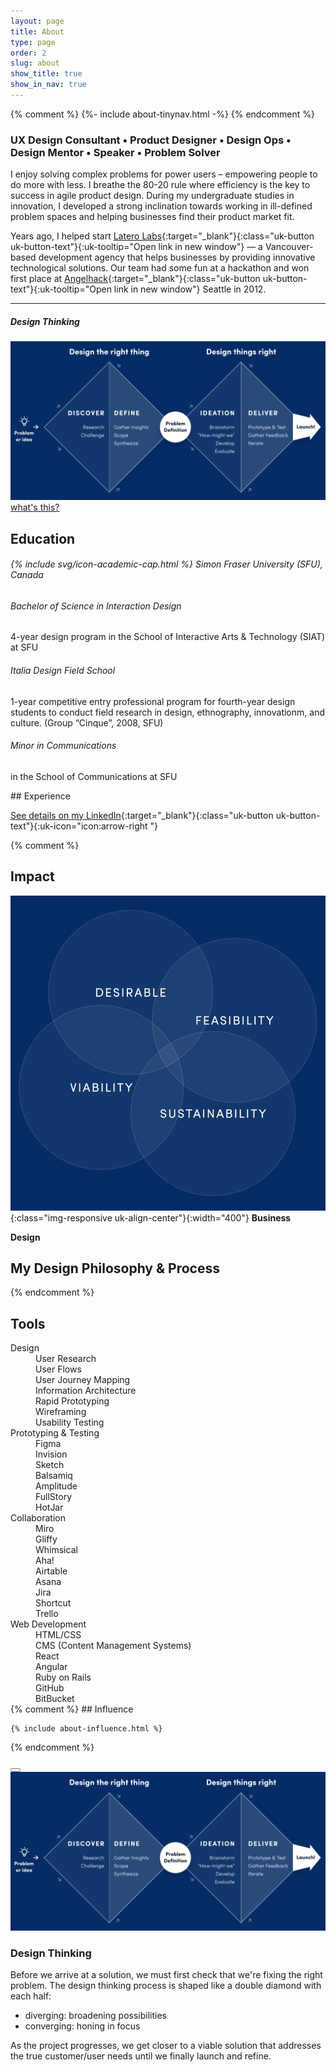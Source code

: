 ```yaml
---
layout: page
title: About
type: page
order: 2
slug: about
show_title: true
show_in_nav: true
---
```


<a id="top"></a>

{% comment %}
{%- include about-tinynav.html -%}
{% endcomment %}

### UX Design Consultant • Product Designer • Design Ops • Design Mentor • Speaker • Problem Solver

I enjoy solving complex problems for power users – empowering people to do more with less. I breathe the 80-20 rule where efficiency is the key to success in agile product design. During my undergraduate studies in innovation, I developed a strong inclination towards working in ill-defined problem spaces and helping businesses find their product market fit.

Years ago, I helped start [Latero Labs](https://www.laterolabs.com/){:target="\_blank"}{:class="uk-button uk-button-text"}{:uk-tooltip="Open link in new window"} — a Vancouver-based development agency that helps businesses by providing innovative technological solutions. Our team had some fun at a hackathon and won first place at [Angelhack](https://www.angelhack.com/){:target="\_blank"}{:class="uk-button uk-button-text"}{:uk-tooltip="Open link in new window"} Seattle in 2012.

---

<h5 class="uk-text-center">Design Thinking</h5>
<div class="uk-card uk-borderd uk-text-center uk-align-center uk-width-2-3@s">
	<a href="#design-diamond" data-uk-toggle tabindex="5">
		<img src="/assets/content-images/about-designdiamond.jpg" alt="Design Diamond Process" class="img-responsive fade-in-hover">
		<span class="uk-button uk-button-link uk-margin-small-top" uk-icon="arrow-up">what's this?</span>
	</a>
</div>

## Education

<h6 class="uk-margin-bottom">
    {% include svg/icon-academic-cap.html %}
    Simon Fraser University (SFU), Canada
</h6>
<div uk-grid class="uk-child-width-1-1 uk-grid-small uk-grid-match">
	<div class="uk-card">
		<div class="uk-card-body subtle-card">
			<h6>Bachelor of Science in Interaction Design</h6>
			<p class="uk-margin-remove uk-text-small">
				4-year design program in the School of Interactive Arts & Technology (SIAT) at SFU
			</p>
		</div>
	</div>
	<div class="uk-card uk-width-1-2@s">
		<div class="uk-card-body subtle-card">
			<h6>Italia Design Field School</h6>
			<p class="uk-margin-remove uk-text-small">
				1-year competitive entry professional program for fourth-year design students to conduct field research in design, ethnography, innovationm, and culture. (Group “Cinque”, 2008, SFU)
			</p>
		</div>
	</div>
	<div class="uk-card uk-width-1-2@s">
		<div class="uk-card-body subtle-card">
			<h6>Minor in Communications</h6>
			<p class="uk-margin-remove uk-text-small">
				in the School of Communications at SFU
			</p>
		</div>
	</div>
</div>
## Experience

[See details on my LinkedIn](https://www.linkedin.com/in/lokaren/details/experience/){:target="\_blank"}{:class="uk-button uk-button-text"}{:uk-icon="icon:arrow-right "}

{% comment %}

## Impact

![Desireability Feasibility Viability Sustainability](/assets/content-images/DFVS-venn.jpg){:class="img-responsive uk-align-center"}{:width="400"}
**Business**

**Design**

## My Design Philosophy & Process

{% endcomment %}

## Tools

<div uk-grid class="uk-child-width-1-4@m uk-child-width-1-2">
	<div>
		<dt>Design</dt>
		<dd>User Research</dd>
		<dd>User Flows</dd>
		<dd>User Journey Mapping</dd>
		<dd>Information Architecture</dd>
		<dd>Rapid Prototyping</dd>
		<dd>Wireframing</dd>
		<dd>Usability Testing</dd>
	</div>
	<div>
		<dt>Prototyping & Testing</dt>
		<dd>Figma</dd>
		<dd>Invision</dd>
		<dd>Sketch</dd>
		<dd>Balsamiq</dd>
		<dd>Amplitude</dd>
		<dd>FullStory</dd>
		<dd>HotJar</dd>
	</div>
	<div>
		<dt>Collaboration</dt>
		<dd>Miro</dd>
		<dd>Gliffy</dd>
		<dd>Whimsical</dd>
		<dd>Aha!</dd>
		<dd>Airtable</dd>
		<dd>Asana</dd>
		<dd>Jira</dd>
		<dd>Shortcut</dd>
		<dd>Trello</dd>
	</div>
	<div>
		<dt>Web Development</dt>
		<dd>HTML/CSS</dd>
		<dd>CMS (Content Management Systems)</dd>
		<dd>React</dd>
		<dd>Angular</dd>
		<dd>Ruby on Rails</dd>
		<dd>GitHub</dd>
		<dd>BitBucket</dd>
	</div>
</div>
{% comment %}
    ## Influence

    {% include about-influence.html %}

{% endcomment %}

<!-- Modals -->
<div id="design-diamond" class="uk-modal-full" uk-modal>
  <div class="uk-modal-dialog">
		<button class="uk-modal-close-full uk-close-large" type="button" uk-close></button>
		<div class="uk-grid-collapse uk-child-width-1-1 " uk-grid uk-height-viewport>
			<div class="uk-width-2-3@m bg-brand-medium uk-padding">
				<div class="uk-height-1-1 uk-flex uk-flex-middle">
					<img src="/assets/content-images/about-designdiamond.jpg" alt="Design Diamond Process" class="img-responsive uk-width-1-1">
				</div>
			</div>
			<div class="uk-width-1-3@m uk-flex uk-flex-middle">
				<div class="uk-padding-large">
					<h3>Design Thinking</h3>
						<p class="uk-text-default">
							Before we arrive at a solution, we must first check that we're fixing the right problem. The design thinking process is shaped like a double diamond with each half:
						</p>
						<ul class="uk-text-default">
							<li>diverging: broadening possibilities</li>
							<li>converging: honing in focus</li>
						</ul>
						<p class="uk-text-default">
							As the project progresses, we get closer to a viable solution that addresses the true customer/user needs until we finally launch and refine.
						</p>
					</div>
				</div>
     </div>
	</div>
</div>
